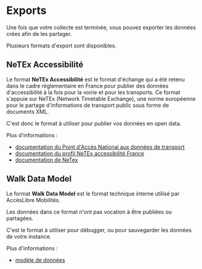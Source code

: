 # Exports

Une fois que votre collecte est terminée, vous pouvez exporter les données crées afin de les partager.

Plusieurs formats d'export sont disponibles.

## NeTEx Accessibilité

Le format **NeTEx Accessibilité** est le format d'échange qui a été retenu dans le cadre réglementaire en France pour publier des données d'accessibilité à la fois pour la voirie et pour les transports.
Ce format s'appuie sur NeTEx (Network Timetable Exchange), une norme européenne pour le partage d'informations de transport public sous forme de documents XML.

C'est donc le format à utiliser pour publier vos données en open data.

Plus d'informations : 

- [documentation du Point d'Accès National aux données de transport](https://doc.transport.data.gouv.fr/)
- [documentation du profil NeTEx accessibilité France](https://normes.transport.data.gouv.fr/normes/netex/accessibilite/)
- [documentation de NeTex](https://transmodel-cen.eu/index.php/netex/)

## Walk Data Model

Le format **Walk Data Model** est le format technique interne utilisé par AccèsLibre Mobilités.

Les données dans ce format n'ont pas vocation à ếtre publiées ou partagées.

C'est le format à utiliser pour débugger, ou pour sauvegarder les données de votre instance.

Plus d'informations :

- [modèle de données](../../datamodel)